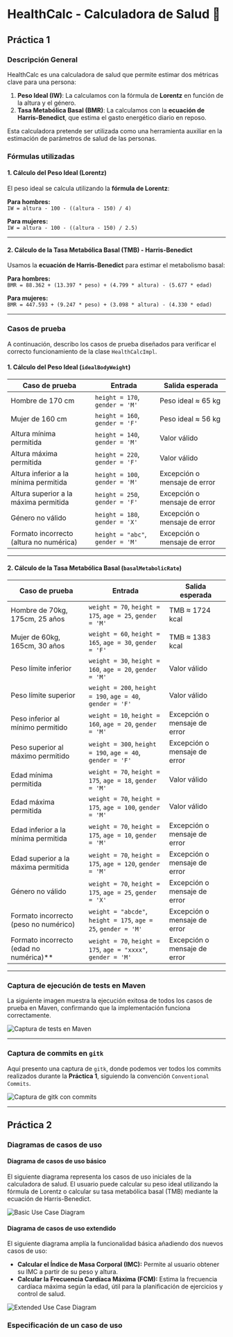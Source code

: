 # HealthCalc - Calculadora de Salud 🏥

## Práctica 1

### Descripción General

HealthCalc es una calculadora de salud que permite estimar dos métricas clave para una persona:

1. **Peso Ideal (IW)**: La calculamos con la fórmula de **Lorentz** en función de la altura y el género.
2. **Tasa Metabólica Basal (BMR)**: La calculamos con la **ecuación de Harris-Benedict**, que estima el gasto energético diario en reposo.

Esta calculadora pretende ser utilizada como una herramienta auxiliar en la estimación de parámetros de salud de las personas.

### Fórmulas utilizadas

#### 1. Cálculo del Peso Ideal (Lorentz)

El peso ideal se calcula utilizando la **fórmula de Lorentz**:

**Para hombres:**  
`IW = altura - 100 - ((altura - 150) / 4)`

**Para mujeres:**  
`IW = altura - 100 - ((altura - 150) / 2.5)`

---

#### 2. Cálculo de la Tasa Metabólica Basal (TMB) - Harris-Benedict

Usamos la **ecuación de Harris-Benedict** para estimar el metabolismo basal:

**Para hombres:**  
`BMR = 88.362 + (13.397 * peso) + (4.799 * altura) - (5.677 * edad)`

**Para mujeres:**  
`BMR = 447.593 + (9.247 * peso) + (3.098 * altura) - (4.330 * edad)`

---

### Casos de prueba

A continuación, describo los casos de prueba diseñados para verificar el correcto funcionamiento de la clase `HealthCalcImpl`.

#### **1. Cálculo del Peso Ideal (`idealBodyWeight`)**
| Caso de prueba | Entrada | Salida esperada |
|---------------|---------|----------------|
| Hombre de 170 cm | `height = 170`, `gender = 'M'` | Peso ideal ≈ 65 kg |
| Mujer de 160 cm | `height = 160`, `gender = 'F'` | Peso ideal ≈ 56 kg |
| Altura mínima permitida | `height = 140`, `gender = 'M'` | Valor válido |
| Altura máxima permitida | `height = 220`, `gender = 'F'` | Valor válido |
| Altura inferior a la mínima permitida | `height = 100`, `gender = 'M'` | Excepción o mensaje de error |
| Altura superior a la máxima permitida | `height = 250`, `gender = 'F'` | Excepción o mensaje de error |
| Género no válido | `height = 180`, `gender = 'X'` | Excepción o mensaje de error |
| Formato incorrecto (altura no numérica) | `height = "abc"`, `gender = 'M'` | Excepción o mensaje de error |

---

#### **2. Cálculo de la Tasa Metabólica Basal (`basalMetabolicRate`)**
| Caso de prueba | Entrada | Salida esperada |
|---------------|---------|----------------|
| Hombre de 70kg, 175cm, 25 años | `weight = 70`, `height = 175`, `age = 25`, `gender = 'M'` | TMB ≈ 1724 kcal |
| Mujer de 60kg, 165cm, 30 años | `weight = 60`, `height = 165`, `age = 30`, `gender = 'F'` | TMB ≈ 1383 kcal |
| Peso límite inferior | `weight = 30`, `height = 160`, `age = 20`, `gender = 'M'` | Valor válido |
| Peso límite superior | `weight = 200`, `height = 190`, `age = 40`, `gender = 'F'` | Valor válido |
| Peso inferior al mínimo permitido | `weight = 10`, `height = 160`, `age = 20`, `gender = 'M'` | Excepción o mensaje de error |
| Peso superior al máximo permitido | `weight = 300`, `height = 190`, `age = 40`, `gender = 'F'` | Excepción o mensaje de error |
| Edad mínima permitida | `weight = 70`, `height = 175`, `age = 18`, `gender = 'M'` | Valor válido |
| Edad máxima permitida | `weight = 70`, `height = 175`, `age = 100`, `gender = 'M'` | Valor válido |
| Edad inferior a la mínima permitida | `weight = 70`, `height = 175`, `age = 10`, `gender = 'M'` | Excepción o mensaje de error |
| Edad superior a la máxima permitida | `weight = 70`, `height = 175`, `age = 120`, `gender = 'M'` | Excepción o mensaje de error |
| Género no válido | `weight = 70`, `height = 175`, `age = 25`, `gender = 'X'` | Excepción o mensaje de error |
| Formato incorrecto (peso no numérico) | `weight = "abcde"`, `height = 175`, `age = 25`, `gender = 'M'` | Excepción o mensaje de error |
| Formato incorrecto (edad no numérica)** | `weight = 70`, `height = 175`, `age = "xxxx"`, `gender = 'M'` | Excepción o mensaje de error |


---

### Captura de ejecución de tests en Maven
La siguiente imagen muestra la ejecución exitosa de todos los casos de prueba en Maven, confirmando que la implementación funciona correctamente.

![Captura de tests en Maven](project-healthcalc/docs/maven-tests.PNG)

---

### Captura de commits en `gitk`
Aquí presento una captura de `gitk`, donde podemos ver todos los commits realizados durante la **Práctica 1**, siguiendo la convención `Conventional Commits`.

![Captura de gitk con commits](project-healthcalc/docs/gitk-history.PNG)

---

## Práctica 2

### Diagramas de casos de uso

#### Diagrama de casos de uso básico

El siguiente diagrama representa los casos de uso iniciales de la calculadora de salud. El usuario puede calcular su peso ideal utilizando la fórmula de Lorentz o calcular su tasa metabólica basal (TMB) mediante la ecuación de Harris-Benedict.

![Basic Use Case Diagram](project-healthcalc/docs/casos_uso_basic.png)

#### Diagrama de casos de uso extendido

El siguiente diagrama amplía la funcionalidad básica añadiendo dos nuevos casos de uso:
- **Calcular el Índice de Masa Corporal (IMC):** Permite al usuario obtener su IMC a partir de su peso y altura.
- **Calcular la Frecuencia Cardíaca Máxima (FCM):** Estima la frecuencia cardíaca máxima según la edad, útil para la planificación de ejercicios y control de salud.

![Extended Use Case Diagram](project-healthcalc/docs/casos_uso_extended.png)


### Especificación de un caso de uso

